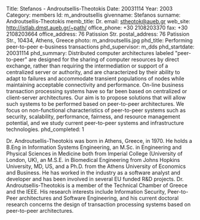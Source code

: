 Title: Stefanos - Androutsellis-Theotokis
Date: 20031114
Year: 2003
Category: members
Id: m_androutsellis
givenname: Stefanos
surname: Androutsellis-Theotokis
memb_title: Dr.
email: stheotok@aueb.gr
web_site: http://istlab.dmst.aueb.gr/~path/
office_phone: +30 2108203370
fax: +30 2108203664
office_address: 76 Patission Str.
postal_address: 76 Patission Str., 10434, Athens, Greece
photo: m_androutsellis.jpg
phd_title: Performing peer-to-peer e-business transactions
phd_supervisor: m_dds
phd_startdate: 20031114
phd_summary: Distributed computer architectures labeled "peer-to-peer" are designed for the sharing of computer resources by direct exchange, rather than requiring the intermediation or support of a centralized server or authority, and are characterized by their ability to adapt to failures and accommodate transient populations of nodes while maintaining acceptable connectivity and performance. On-line business transaction processing systems have so far been based on centralized or client-server architectures. Our aim is to propose solutions that will allow such systems to be performed based on peer-to-peer architectures. We focus on non-functional characteristics of peer-to-peer systems such as security, scalability, performance, fairness, and resource management potential, and we study current peer-to-peer systems and infrastructure technologies.
phd_completed: 1

Dr. Androutsellis-Theotokis was born in Athens, Greece, in 1970. He holds a B.Eng in Information Systems Engineering, an M.Sc. in Engineering and Physical Sciences in Medicine both from Imperial College (University of London, UK), an M.S.E. in Biomedical Engineering from Johns Hopkins University, MD, US, and a Ph.D. from the Athens University of Economics and Business. He has worked in the industry as a software analyst and developer and has been involved in several EU funded R&D projects. Dr. Androutsellis-Theotokis is a member of the Technical Chamber of Greece and the IEEE. His research interests include Information Security, Peer-to-Peer architectures and Software Engineering, and his current doctoral research concerns the design of transaction processing systems based on peer-to-peer architectures.
